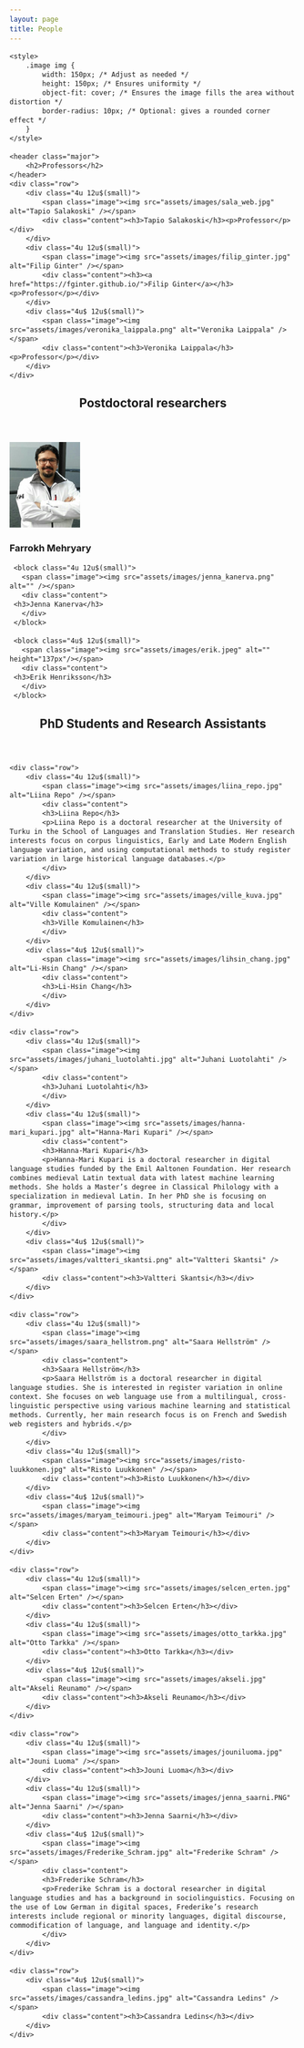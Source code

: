 ```yaml
---
layout: page
title: People
---
```


<section>

    <style>
        .image img {
            width: 150px; /* Adjust as needed */
            height: 150px; /* Ensures uniformity */
            object-fit: cover; /* Ensures the image fills the area without distortion */
            border-radius: 10px; /* Optional: gives a rounded corner effect */
        }
    </style>
    
    <header class="major">
        <h2>Professors</h2>
    </header>
    <div class="row">
        <div class="4u 12u$(small)">
            <span class="image"><img src="assets/images/sala_web.jpg" alt="Tapio Salakoski" /></span>
            <div class="content"><h3>Tapio Salakoski</h3><p>Professor</p></div>
        </div>
        <div class="4u 12u$(small)">
            <span class="image"><img src="assets/images/filip_ginter.jpg" alt="Filip Ginter" /></span>
            <div class="content"><h3><a href="https://fginter.github.io/">Filip Ginter</a></h3><p>Professor</p></div>
        </div>
        <div class="4u$ 12u$(small)">
            <span class="image"><img src="assets/images/veronika_laippala.png" alt="Veronika Laippala" /></span>
            <div class="content"><h3>Veronika Laippala</h3><p>Professor</p></div>
        </div>
    </div>
</section>

<section>
   <header class="major">
      <h2>Postdoctoral researchers</h2>
   </header>
   <div class="row">
     <block class="4u 12u$(small)">
       <span class="image"><img src="assets/images/farrokh_mehryary.png" alt="" /></span>
       <div class="content">
	 <h3>Farrokh Mehryary</h3>
       </div>
     </block>

     <block class="4u 12u$(small)">
       <span class="image"><img src="assets/images/jenna_kanerva.png" alt="" /></span>
       <div class="content">
	 <h3>Jenna Kanerva</h3>
       </div>
     </block>

     <block class="4u$ 12u$(small)">
       <span class="image"><img src="assets/images/erik.jpeg" alt="" height="137px"/></span>
       <div class="content">
	 <h3>Erik Henriksson</h3>
       </div>
     </block>

   </div>

</section>

<section>
    <header class="major">
        <h2>PhD Students and Research Assistants</h2>
    </header>
    
    <div class="row">
        <div class="4u 12u$(small)">
            <span class="image"><img src="assets/images/liina_repo.jpg" alt="Liina Repo" /></span>
            <div class="content">
	    	<h3>Liina Repo</h3>
      		<p>Liina Repo is a doctoral researcher at the University of Turku in the School of Languages and Translation Studies. Her research interests focus on corpus linguistics, Early and Late Modern English language variation, and using computational methods to study register variation in large historical language databases.</p>
      	    </div>
        </div>
        <div class="4u 12u$(small)">
            <span class="image"><img src="assets/images/ville_kuva.jpg" alt="Ville Komulainen" /></span>
            <div class="content">
	    	<h3>Ville Komulainen</h3>
      	    </div>
        </div>
        <div class="4u$ 12u$(small)">
            <span class="image"><img src="assets/images/lihsin_chang.jpg" alt="Li-Hsin Chang" /></span>
            <div class="content">
	    	<h3>Li-Hsin Chang</h3>
      	    </div>
        </div>
    </div>
    
    <div class="row">
        <div class="4u 12u$(small)">
            <span class="image"><img src="assets/images/juhani_luotolahti.jpg" alt="Juhani Luotolahti" /></span>
            <div class="content">
	    	<h3>Juhani Luotolahti</h3>
      	    </div>
        </div>
        <div class="4u 12u$(small)">
            <span class="image"><img src="assets/images/hanna-mari_kupari.jpg" alt="Hanna-Mari Kupari" /></span>
            <div class="content">
	    	<h3>Hanna-Mari Kupari</h3>
      		<p>Hanna-Mari Kupari is a doctoral researcher in digital language studies funded by the Emil Aaltonen Foundation. Her research combines medieval Latin textual data with latest machine learning methods. She holds a Master’s degree in Classical Philology with a specialization in medieval Latin. In her PhD she is focusing on grammar, improvement of parsing tools, structuring data and local history.</p>
      	    </div>
        </div>
        <div class="4u$ 12u$(small)">
            <span class="image"><img src="assets/images/valtteri_skantsi.png" alt="Valtteri Skantsi" /></span>
            <div class="content"><h3>Valtteri Skantsi</h3></div>
        </div>
    </div>
    
    <div class="row">
        <div class="4u 12u$(small)">
            <span class="image"><img src="assets/images/saara_hellstrom.png" alt="Saara Hellström" /></span>
            <div class="content">
	    	<h3>Saara Hellström</h3>
      		<p>Saara Hellström is a doctoral researcher in digital language studies. She is interested in register variation in online context. She focuses on web language use from a multilingual, cross-linguistic perspective using various machine learning and statistical methods. Currently, her main research focus is on French and Swedish web registers and hybrids.</p>
      	    </div>
        </div>
        <div class="4u 12u$(small)">
            <span class="image"><img src="assets/images/risto-luukkonen.jpg" alt="Risto Luukkonen" /></span>
            <div class="content"><h3>Risto Luukkonen</h3></div>
        </div>
        <div class="4u$ 12u$(small)">
            <span class="image"><img src="assets/images/maryam_teimouri.jpeg" alt="Maryam Teimouri" /></span>
            <div class="content"><h3>Maryam Teimouri</h3></div>
        </div>
    </div>
    
    <div class="row">
        <div class="4u 12u$(small)">
            <span class="image"><img src="assets/images/selcen_erten.jpg" alt="Selcen Erten" /></span>
            <div class="content"><h3>Selcen Erten</h3></div>
        </div>
        <div class="4u 12u$(small)">
            <span class="image"><img src="assets/images/otto_tarkka.jpg" alt="Otto Tarkka" /></span>
            <div class="content"><h3>Otto Tarkka</h3></div>
        </div>
        <div class="4u$ 12u$(small)">
            <span class="image"><img src="assets/images/akseli.jpg" alt="Akseli Reunamo" /></span>
            <div class="content"><h3>Akseli Reunamo</h3></div>
        </div>
    </div>
    
    <div class="row">
        <div class="4u 12u$(small)">
            <span class="image"><img src="assets/images/jouniluoma.jpg" alt="Jouni Luoma" /></span>
            <div class="content"><h3>Jouni Luoma</h3></div>
        </div>
        <div class="4u 12u$(small)">
            <span class="image"><img src="assets/images/jenna_saarni.PNG" alt="Jenna Saarni" /></span>
            <div class="content"><h3>Jenna Saarni</h3></div>
        </div>
        <div class="4u$ 12u$(small)">
            <span class="image"><img src="assets/images/Frederike_Schram.jpg" alt="Frederike Schram" /></span>
            <div class="content">
	    	<h3>Frederike Schram</h3>
      		<p>Frederike Schram is a doctoral researcher in digital language studies and has a background in sociolinguistics. Focusing on the use of Low German in digital spaces, Frederike’s research interests include regional or minority languages, digital discourse, commodification of language, and language and identity.</p>
      	    </div>
        </div>
    </div>
    
    <div class="row">
        <div class="4u$ 12u$(small)">
            <span class="image"><img src="assets/images/cassandra_ledins.jpg" alt="Cassandra Ledins" /></span>
            <div class="content"><h3>Cassandra Ledins</h3></div>
        </div>
    </div>
</section>


